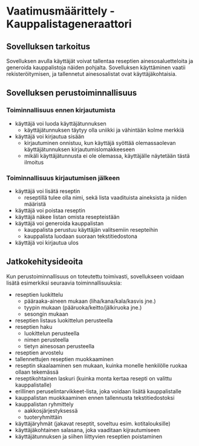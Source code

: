 # Vaatimusmäärittely - Kauppalistageneraattori

## Sovelluksen tarkoitus

Sovelluksen avulla käyttäjät voivat tallentaa reseptien ainesosaluetteloita ja generoida kauppalistoja näiden pohjalta. Sovelluksen käyttäminen vaatii rekisteröitymisen, ja tallennetut ainesosalistat ovat käyttäjäkohtaisia.

## Sovelluksen perustoiminnallisuus

### Toiminnallisuus ennen kirjautumista

* käyttäjä voi luoda käyttäjätunnuksen
	* käyttäjätunnuksen täytyy olla uniikki ja vähintään kolme merkkiä
* käyttäjä voi kirjautua sisään
	* kirjautuminen onnistuu, kun käyttäjä syöttää olemassaolevan käyttäjätunnuksen kirjautumislomakkeeseen
	* mikäli käyttäjätunnusta ei ole olemassa, käyttäjälle näytetään tästä ilmoitus

### Toiminnallisuus kirjautumisen jälkeen

* käyttäjä voi lisätä reseptin
	* reseptillä tulee olla nimi, sekä lista vaadituista aineksista ja niiden määristä
* käyttäjä voi poistaa reseptin
* käyttäjä näkee listan omista resepteistään
* käyttäjä voi generoida kauppalistan
	* kauppalista perustuu käyttäjän valitsemiin resepteihin
	* kauppalista luodaan suoraan tekstitiedostona
* käyttäjä voi kirjautua ulos

## Jatkokehitysideoita

Kun perustoiminnallisuus on toteutettu toimivasti, sovellukseen voidaan lisätä esimerkiksi seuraavia toiminnallisuuksia:

* reseptien luokittelu
	* pääraaka-aineen mukaan (liha/kana/kala/kasvis jne.)
	* tyypin mukaan (pääruoka/keitto/jälkiruoka jne.)
	* sesongin mukaan
* reseptien listaus luokittelun perusteella
* reseptien haku
	* luokittelun perusteella
	* nimen perusteella
	* tietyn ainesosan perusteella
* reseptien arvostelu
* tallennettujen reseptien muokkaaminen
* reseptin skaalaaminen sen mukaan, kuinka monelle henkilölle ruokaa ollaan tekemässä
* reseptikohtainen laskuri (kuinka monta kertaa resepti on valittu kauppalistalle)
* erillinen peruselintarvikkeet-lista, joka voidaan lisätä kauppalistalle
* kauppalistan muokkaaminen ennen tallennusta tekstitiedostoksi
* kauppalistan ryhmittely
	* aakkosjärjestyksessä
	* tuoteryhmittäin
* käyttäjäryhmät (jakavat reseptit, soveltuu esim. kotitalouksille)
* käyttäjäkohtainen salasana, joka vaaditaan kijrautumiseen
* käyttäjätunnuksen ja siihen liittyvien reseptien poistaminen
